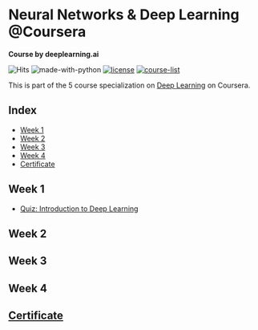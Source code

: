 # Neural Networks & Deep Learning @Coursera
__Course by deeplearning.ai__

![Hits](https://hits.seeyoufarm.com/api/count/incr/badge.svg?url=https://github.com/anishLearnsToCode/neural-networks-deep-learning)
![made-with-python](https://img.shields.io/badge/Made%20with-python-1f425f.svg)
[![license](https://img.shields.io/badge/LICENSE-MIT-<COLOR>.svg)](LICENSE)
[![course-list](https://img.shields.io/badge/course-list-1f72ff.svg)](https://github.com/anishLearnsToCode/course-list)

This is part of the 5 course specialization on 
[Deep Learning](https://github.com/anishLearnsToCode/deep-learning-ai) 
on Coursera. 

## Index
- [Week 1]()
- [Week 2]()
- [Week 3]()
- [Week 4]()
- [Certificate]()

## Week 1
- [Quiz: Introduction to Deep Learning](week_1/introduction-to-deep-learning-quiz.md)

## Week 2

## Week 3

## Week 4

## [Certificate]()
